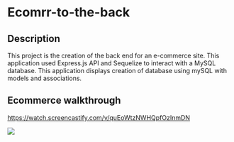 # Ecomrr-to-the-back


## Description
This project is the creation of the back end for an e-commerce site. This application used Express.js API and Sequelize to interact with a MySQL database. This application displays creation of database using mySQL with models and associations.

## Ecommerce walkthrough
https://watch.screencastify.com/v/quEoWtzNWHQpfOzInmDN

![](images/eccomerce.gif)